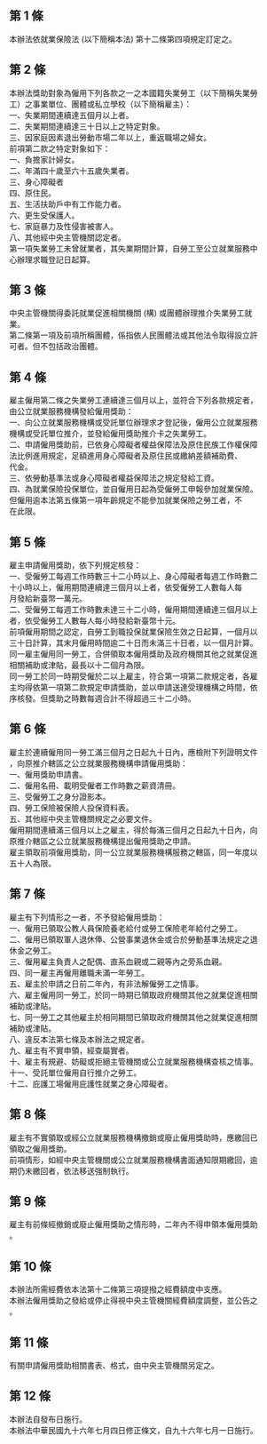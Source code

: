 第 1 條
-------
本辦法依就業保險法 (以下簡稱本法) 第十二條第四項規定訂定之。

第 2 條
-------
本辦法獎助對象為僱用下列各款之一之本國籍失業勞工（以下簡稱失業勞  
工）之事業單位、團體或私立學校（以下簡稱雇主）：  
一、失業期間連續達五個月以上者。  
二、失業期間連續達三十日以上之特定對象。  
三、因家庭因素退出勞動市場二年以上，重返職場之婦女。  
前項第二款之特定對象如下：  
一、負擔家計婦女。  
二、年滿四十歲至六十五歲失業者。  
三、身心障礙者  
四、原住民。  
五、生活扶助戶中有工作能力者。  
六、更生受保護人。  
七、家庭暴力及性侵害被害人。  
八、其他經中央主管機關認定者。  
第一項失業勞工未曾就業者，其失業期間計算，自勞工至公立就業服務中  
心辦理求職登記日起算。

第 3 條
-------
中央主管機關得委託就業促進相關機關 (構) 或團體辦理推介失業勞工就  
業。  
第二條第一項及前項所稱團體，係指依人民團體法或其他法令取得設立許  
可者。但不包括政治團體。

第 4 條
-------
雇主僱用第二條之失業勞工連續達三個月以上，並符合下列各款規定者，  
由公立就業服務機構發給僱用獎助：  
一、向公立就業服務機構或受託單位辦理求才登記後，僱用公立就業服務  
    機構或受託單位推介，並發給僱用獎助推介卡之失業勞工。  
二、申請僱用獎助前，已依身心障礙者權益保障法及原住民族工作權保障  
    法比例進用規定，足額進用身心障礙者及原住民或繳納差額補助費、  
    代金。  
三、依勞動基準法或身心障礙者權益保障法之規定發給工資。  
四、為就業保險投保單位，並自僱用日起為受僱勞工申報參加就業保險。  
    但僱用逾本法第五條第一項年齡規定不能參加就業保險之勞工者，不  
    在此限。

第 5 條
-------
雇主申請僱用獎助，依下列規定核發：  
一、受僱勞工每週工作時數三十二小時以上、身心障礙者每週工作時數二  
    十小時以上，僱用期間連續達三個月以上者，依受僱勞工人數每人每  
    月發給新臺幣一萬元。  
二、受僱勞工每週工作時數未達三十二小時，僱用期間連續達三個月以上  
    者，依受僱勞工人數每人每小時發給新臺幣十元。  
前項僱用期間之認定，自勞工到職投保就業保險生效之日起算，一個月以  
三十日計算，其末月僱用時間逾二十日而未滿三十日者，以一個月計算。  
同一雇主僱用同一勞工，合併領取本僱用獎助及政府機關其他之就業促進  
相關補助或津貼，最長以十二個月為限。  
同一勞工於同一時期受僱於二以上雇主，符合第一項第二款規定者，各雇  
主均得依第一項第二款規定申請獎助，並以申請送達受理機構之時間，依  
序核發。但獎助之時數每週合計不得超過三十二小時。

第 6 條
-------
雇主於連續僱用同一勞工滿三個月之日起九十日內，應檢附下列證明文件  
，向原推介轄區之公立就業服務機構申請僱用獎助：  
一、僱用獎助申請書。  
二、僱用名冊、載明受僱者工作時數之薪資清冊。  
三、受僱勞工之身分證影本。  
四、勞工保險被保險人投保資料表。  
五、其他經中央主管機關規定之必要文件。  
僱用期間連續滿三個月以上之雇主，得於每滿三個月之日起九十日內，向  
原推介轄區之公立就業服務機構提出僱用獎助之申請。  
雇主領取前項僱用獎助，同一公立就業服務機構服務之轄區，同一年度以  
五十人為限。

第 7 條
-------
雇主有下列情形之一者，不予發給僱用獎助：  
一、僱用已領取公教人員保險養老給付或勞工保險老年給付之勞工。  
二、僱用已領取軍人退休俸、公營事業退休金或合於勞動基準法規定之退  
    休金之勞工。  
三、僱用雇主負責人之配偶、直系血親或二親等內之旁系血親。  
四、同一雇主再僱用離職未滿一年勞工。  
五、雇主於申請之日前二年內，有非法解僱勞工之情事。  
六、雇主僱用同一勞工，於同一時期已領取政府機關其他之就業促進相關  
    補助或津貼。  
七、同一勞工之其他雇主於相同期間已領取政府機關其他之就業促進相關  
    補助或津貼。  
八、違反本法第七條及本辦法之規定者。  
九、雇主有不實申領，經查屬實者。  
十、雇主有規避、妨礙或拒絕主管機關或公立就業服務機構查核之情事。  
十一、受託單位僱用自行推介之勞工。  
十二、庇護工場僱用庇護性就業之身心障礙者。

第 8 條
-------
雇主有不實領取或經公立就業服務機構撤銷或廢止僱用獎助時，應繳回已  
領取之僱用獎助。  
前項情形，如經中央主管機關或公立就業服務機構書面通知限期繳回，逾  
期仍未繳回者，依法移送強制執行。

第 9 條
-------
雇主有前條經撤銷或廢止僱用獎助之情形時，二年內不得申領本僱用獎助  
。

第 10 條
--------
本辦法所需經費依本法第十二條第三項提撥之經費額度中支應。  
本辦法僱用獎助之發給或停止得視中央主管機關經費額度調整，並公告之  
。

第 11 條
--------
有關申請僱用獎助相關書表、格式，由中央主管機關另定之。

第 12 條
--------
本辦法自發布日施行。  
本辦法中華民國九十六年七月四日修正條文，自九十六年七月一日施行。


